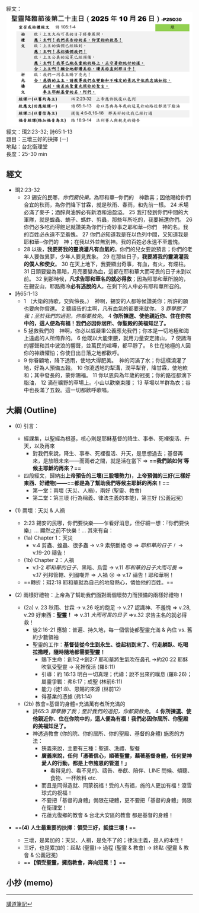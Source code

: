 經文：![images/Pasted image 20251019204023.png](images/Pasted%20image%2020251019204023.png)  
經文：珥2:23-32; 詩65:1-13  
題目：三壞三好的抉擇 (一)  
地點：台北衛理堂  
長度：25-30 min  

## 經文
- 珥2:23-32
	- 23 錫安的民哪，*你們要快樂*，為耶和華─你們的　神歡喜；因他賜給你們合宜的秋雨，為你們降下甘霖，就是秋雨、春雨，和先前一樣。 24 禾場必滿了麥子；酒醡與油醡必有新酒和油盈溢。 25 我打發到你們中間的大軍隊，就是蝗蟲、蝻子、螞蚱、剪蟲，那些年所吃的，我要補還你們。 26 你們必多吃而得飽足就讚美為你們行奇妙事之耶和華─你們　神的名。我的百姓必永遠不至羞愧。 27 你們必知道我是在以色列中間，又知道我是耶和華─你們的　神；在我以外並無別神。我的百姓必永遠不至羞愧。 
	- 28 以後，**我要將我的靈澆灌凡有血氣的**。你們的兒女要說預言；你們的老年人要做異夢，少年人要見異象。 29 在那些日子，**我要將我的靈澆灌我的僕人和使女**。 30 在天上地下，我要顯出奇事，有血，有火，有煙柱。 31 日頭要變為黑暗，月亮要變為血，這都在耶和華大而可畏的日子未到以前。 32 到那時候，**凡求告耶和華名的就必得救**；因為照耶和華所說的，在錫安山，耶路撒冷**必有逃脫的人**，在剩下的人中必有耶和華所召的。
- 詩65:1-13
	-  1 （大衛的詩歌，交與伶長。）　神啊，錫安的人都等候讚美你；所許的願也要向你償還。 2 聽禱告的主啊，凡有血氣的都要來就你。 3 *罪孽勝了我；至於我們的過犯，你都要赦免*。 4 **你所揀選、使他親近你、住在你院中的，這人便為有福！我們必因你居所、你聖殿的美福知足了。** 
	- 5 拯救我們的　神啊，你必以威嚴秉公義應允我們；你本是一切地極和海上遠處的人所倚靠的。 6 他既以大能束腰，就用力量安定諸山， 7 使諸海的響聲和其中波浪的響聲，並萬民的喧嘩，都平靜了。 8 住在地極的人因你的神蹟懼怕；你使日出日落之地都歡呼。 
	- 9 你眷顧地，降下透雨，使地大得肥美。　神的河滿了水；你這樣澆灌了地，好為人預備五榖。 10 你澆透地的犁溝，潤平犁脊，降甘霖，使地軟和；其中發長的，蒙你賜福。 11 你以恩典為年歲的冠冕；你的路徑都滴下脂油， 12 滴在曠野的草場上。小山以歡樂束腰； 13 草場以羊群為衣；谷中也長滿了五榖。這一切都歡呼歌唱。

## 大綱 (Outline)

- (0) 引言：
	- 經課集，以聖經為根基，核心則是耶穌基督的降生、事奉、死裡復活、升天，以及再來
		- 對我們來說，降生、事奉、死裡復活、升天，是思想過去；基督再來，是放眼未來——而兩者之間，就是活在當下 ⇒ **==我們該如何˙等候主耶穌的再來？==**
	- 四段經文，歸納出**上帝預告的三壞(三股壞勢力)，上帝預備的三好(三樣好東西、好禮物)——==都是為了幫助我們等候主耶穌的再來！==**
		- 第一堂：兩壞 (天災、人禍)，兩好 (聖靈、教會)
		- 第二堂：第三壞 (行為稱義、律法主義的本能)，第三好 (公義冠冕)
- (1) 兩壞：天災 & 人禍
	- 2:23 錫安的民哪，你們要快樂——乍看好消息，但仔細一想：『你們要快樂』... 顯然之前不快樂！... 其來有自：
	- (1a) Chapter 1：天災
		- v.4 剪蟲、蝗蟲、很多蟲 → v.9 素祭斷絕 😢 ⇒ *耶和華的日子！* → v.19-20 禱告！
	- (1b) Chapter 2：人禍
		- v.1-2 *耶和華的日子*、黑暗、烏雲 → v.11 *耶和華的日子大而可畏* ⇒ v.17 列邦管轄、列國嘲弄 ⇒ 人禍 😢 ⇒ v.17 禱告！耶和華啊！
	- ==轉折：珥2:18 耶和華就為自己的地發熱心，憐恤他的百姓。==
- (2) 兩樣好禮物：上帝為了幫助我們面對兩個壞勢力而預備的兩樣好禮物！
	- (2a) v. 23 秋雨、甘霖 → v.26 吃的飽足 → v.27 認識神、不羞愧 ⇒ v.28, v.29 好東西：**聖靈！** ⇒ v.31 *大而可畏的日子* ⇒v.32 求告主名的就必得救！
		- 徒2:16-21 應驗：普遍、持久地，每一個信徒都聖靈充滿 & 內住 vs. 舊約少數領袖
		- 聖靈的工作：**基督徒從今生到永生、從起初到末了、行走躺臥、吃喝拉撒睡，隨時隨地都需要聖靈！**
			- 賜下生命：創1:2→創2:7 耶和華將生氣吹在鼻孔 →約20:22 耶穌吹氣受聖靈 → 死裡復活 (羅8:11) 
			- 引導：約 16:13 明白一切真理；代禱：說不出來的嘆息 (羅8:26)；屬靈爭戰：弗6:17；成聖 (林前6:11)
			- 能力 (徒1:8)、恩賜的來源 (林前12)
			- 得基業的憑據 (弗1:14)
	- (2b) 教會=基督的身體=充滿萬有者所充滿的
		- 詩65:3 *罪孽勝了我；至於我們的過犯，你都要赦免*。 4 **你所揀選、使他親近你、住在你院中的，這人便為有福！我們必因你居所、你聖殿的美福知足了。** 
		- 神透過教會 (你的院、你的居所、你的聖殿、基督的身體) 施恩的方法：
			- 狹義來說，主要有三種：聖道、洗禮、聖餐
			- **廣義來說，任何「憑著信心，順著聖靈，藉著基督身體，任何愛神愛人的行動，都是上帝施恩的管道！」**
				- 看得見的、看不見的、禱告、奉獻、陪伴、LINE 問候、傾聽、食物、一杯飲料 etc.
			- 而且是同得造就、同蒙祝福！受的人有福，施的人更加有福！滾雪球式的祝福！
			- 不要把「基督的身體」侷限在硬體，更不要把「基督的身體」侷限在衛理堂！
			- 花蓮光復鄉的教會 & 台北大安區的教會 都是基督的身體！


- ==**(4) 人生最重要的抉擇：領受三好，抵擋三壞！**==
	- 三壞，是累加的：天災、人禍，是免不了的；律法主義，是人的本性！
	- 三好，也是累加的：起點 (聖靈)→ 過程 (聖靈 & 教會) → 終點 (聖靈 & 教會 & 公義冠冕)
	- ==**【領受聖靈，擁抱教會，奔向冠冕！】**==
## 小抄 (memo)




---


[講道筆記↵](README.md)
